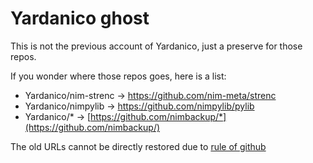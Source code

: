 # Yardanico ghost

This is not the previous account of Yardanico, just a preserve for those repos.

If you wonder where those repos goes, here is a list:

- Yardanico/nim-strenc -> https://github.com/nim-meta/strenc
- Yardanico/nimpylib -> https://github.com/nimpylib/pylib
- Yardanico/* -> [https://github.com/nimbackup/*](https://github.com/nimbackup/)

The old URLs cannot be directly restored due to [rule of github](https://github.blog/open-source/maintainers/new-tools-for-open-source-maintainers/#popular-repository-namespace-retirement)
